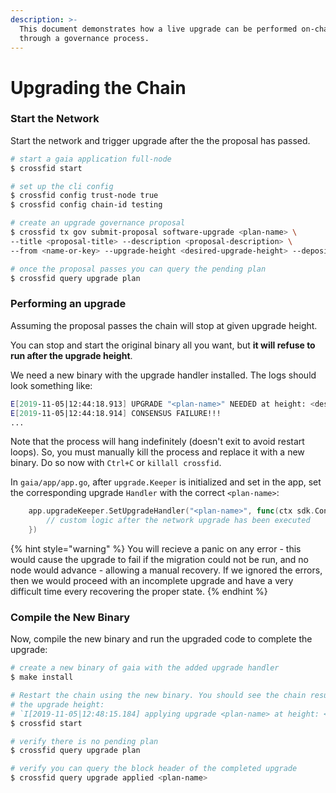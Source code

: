 ```yaml
---
description: >-
  This document demonstrates how a live upgrade can be performed on-chain
  through a governance process.
---
```


# Upgrading the Chain

### Start the Network

Start the network and trigger upgrade after the the proposal has passed.

```bash
# start a gaia application full-node
$ crossfid start

# set up the cli config
$ crossfid config trust-node true
$ crossfid config chain-id testing

# create an upgrade governance proposal
$ crossfid tx gov submit-proposal software-upgrade <plan-name> \
--title <proposal-title> --description <proposal-description> \
--from <name-or-key> --upgrade-height <desired-upgrade-height> --deposit 10000000mpx

# once the proposal passes you can query the pending plan
$ crossfid query upgrade plan
```

### Performing an upgrade

Assuming the proposal passes the chain will stop at given upgrade height.

You can stop and start the original binary all you want, but **it will refuse to run after the upgrade height**.

We need a new binary with the upgrade handler installed. The logs should look something like:

```bash
E[2019-11-05|12:44:18.913] UPGRADE "<plan-name>" NEEDED at height: <desired-upgrade-height>:       module=main
E[2019-11-05|12:44:18.914] CONSENSUS FAILURE!!!
...
```

Note that the process will hang indefinitely (doesn't exit to avoid restart loops). So, you must manually kill the process and replace it with a new binary. Do so now with `Ctrl+C` or `killall crossfid`.

In `gaia/app/app.go`, after `upgrade.Keeper` is initialized and set in the app, set the corresponding upgrade `Handler` with the correct `<plan-name>`:

```go
    app.upgradeKeeper.SetUpgradeHandler("<plan-name>", func(ctx sdk.Context, plan upgrade.Plan) {
        // custom logic after the network upgrade has been executed
    })
```



{% hint style="warning" %}
You will recieve a panic on any error - this would cause the upgrade to fail if the migration could not be run, and no node would advance - allowing a manual recovery. If we ignored the errors, then we would proceed with an incomplete upgrade and have a very difficult time every recovering the proper state.
{% endhint %}

### Compile the New Binary&#x20;

Now, compile the new binary and run the upgraded code to complete the upgrade:

```bash
# create a new binary of gaia with the added upgrade handler
$ make install

# Restart the chain using the new binary. You should see the chain resume from
# the upgrade height:
# `I[2019-11-05|12:48:15.184] applying upgrade <plan-name> at height: <desired-upgrade-height>      module=main`
$ crossfid start

# verify there is no pending plan
$ crossfid query upgrade plan

# verify you can query the block header of the completed upgrade
$ crossfid query upgrade applied <plan-name>
```
